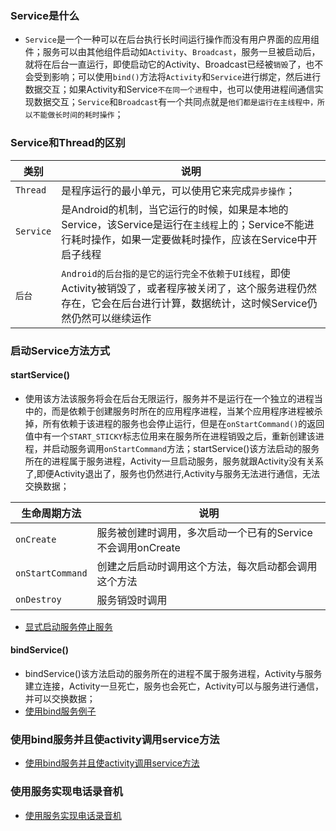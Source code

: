 ### Service是什么
+ `Service`是一个一种可以在后台执行长时间运行操作而没有用户界面的应用组件；服务可以由其他组件启动如`Activity`、`Broadcast`，服务一旦被启动后，就将在后台一直运行，即使启动它的Activity、Broadcast已经被`销毁`了，也不会受到影响；可以使用`bind()`方法将`Activity`和`Service`进行绑定，然后进行数据交互；如果Activity和Service`不在同一个进程`中，也可以使用进程间通信实现数据交互；`Service`和`Broadcast`有一个共同点就是`他们都是运行在主线程中，所以不能做长时间的耗时操作`；
### Service和Thread的区别

|类别|说明|
|------|------|
|`Thread`|是程序运行的最小单元，可以使用它来完成`异步操作`；|
|`Service`|是Android的机制，当它运行的时候，如果是本地的Service，该Service是运行在`主线程`上的；Service不能进行耗时操作，如果一定要做耗时操作，应该在Service中开启子线程|
|`后台`|`Android的后台指的是它的运行完全不依赖于UI线程`，即使Activity被销毁了，或者程序被关闭了，这个服务进程仍然存在，它会在后台进行计算，数据统计，这时候Service仍然仍然可以继续运作|

### 启动Service方法方式
#### startService()
+ 使用该方法该服务将会在后台无限运行，服务并不是运行在一个独立的进程当中的，而是依赖于创建服务时所在的应用程序进程，当某个应用程序进程被杀掉，所有依赖于该进程的服务也会停止运行，但是在`onStartCommand()`的返回值中有一个`START_STICKY`标志位用来在服务所在进程销毁之后，重新创建该进程，并启动服务调用`onStartCommand`方法；startService()该方法启动的服务所在的进程属于服务进程，Activity一旦启动服务，服务就跟Activity没有关系了,即便Activity退出了，服务也仍然进行,Activity与服务无法进行通信，无法交换数据；

|生命周期方法|说明|
|------|------|
|`onCreate`|服务被创建时调用，多次启动一个已有的Service不会调用onCreate|
|`onStartCommand`|创建之后启动时调用这个方法，每次启动都会调用这个方法|
|`onDestroy`|服务销毁时调用|

+ [显式启动服务停止服务](https://github.com/ningbaoqi/Service/commit/04e4d193845e9820daea3f6ad7920851a7c70140)

#### bindService()
+ bindService()该方法启动的服务所在的进程不属于服务进程，Activity与服务建立连接，Activity一旦死亡，服务也会死亡，Activity可以与服务进行通信，并可以交换数据；
+ [使用bind服务例子](https://github.com/ningbaoqi/Service/commit/48b879e929e2a1b00da15fda79a34962eda64fcc)

### 使用bind服务并且使activity调用service方法
+ [使用bind服务并且使activity调用service方法](https://github.com/ningbaoqi/Service/commit/6f98f36213c7d56dc4e95034c03897da36fc176c)

### 使用服务实现电话录音机
+ [使用服务实现电话录音机](https://github.com/ningbaoqi/Service/commit/6f98f36213c7d56dc4e95034c03897da36fc176c)

